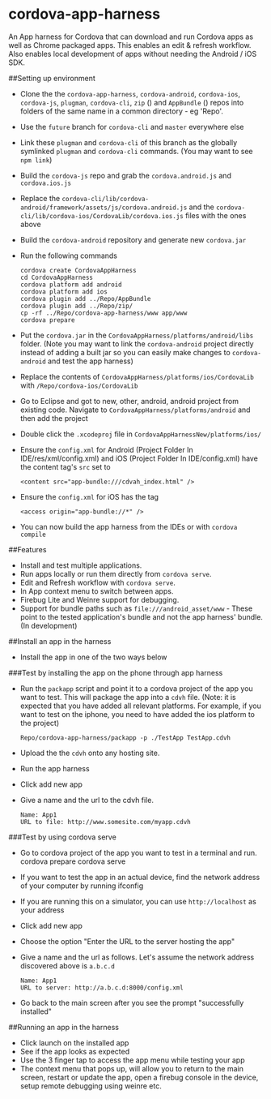 cordova-app-harness
===================

An App harness for Cordova that can download and run Cordova apps as well as Chrome packaged apps. This enables an edit &amp; refresh workflow. Also enables local development of apps without needing the Android / iOS SDK.

##Setting up environment

*   Clone the the `cordova-app-harness`, `cordova-android`, `cordova-ios`, `cordova-js`, `plugman`, `cordova-cli`, `zip` ([](https://github.com/MobileChromeApps/zip)) and `AppBundle` ([](https://github.com/MobileChromeApps/AppBundle)) repos into folders of the same name in a common directory - eg 'Repo'.
*   Use the `future` branch for `cordova-cli` and `master` everywhere else
*   Link these `plugman` and `cordova-cli` of this branch as the globally symlinked `plugman` and `cordova-cli` commands. (You may want to see `npm link`)
*   Build the `cordova-js` repo and grab the `cordova.android.js` and `cordova.ios.js`
*   Replace the `cordova-cli/lib/cordova-android/framework/assets/js/cordova.android.js` and the `cordova-cli/lib/cordova-ios/CordovaLib/cordova.ios.js` files with the ones above
*   Build the `cordova-android` repository and generate new `cordova.jar`
*   Run the following commands

        cordova create CordovaAppHarness
        cd CordovaAppHarness
        cordova platform add android
        cordova platform add ios
        cordova plugin add ../Repo/AppBundle
        cordova plugin add ../Repo/zip/
        cp -rf ../Repo/cordova-app-harness/www app/www
        cordova prepare

*   Put the `cordova.jar` in the `CordovaAppHarness/platforms/android/libs` folder. (Note you may want to link the `cordova-android` project directly instead of adding a built jar so you can easily make changes to `cordova-android` and test the app harness)
*   Replace the contents of `CordovaAppHarness/platforms/ios/CordovaLib` with `/Repo/cordova-ios/CordovaLib`
*   Go to Eclipse and got to new, other, android, android project from existing code. Navigate to `CordovaAppHarness/platforms/android` and then add the project
*   Double click the  `.xcodeproj` file in `CordovaAppHarnessNew/platforms/ios/`
*   Ensure the `config.xml` for Android (Project Folder In IDE/res/xml/config.xml) and iOS (Project Folder In IDE/config.xml) have the content tag's `src` set to

        <content src="app-bundle:///cdvah_index.html" />

*   Ensure the `config.xml` for iOS has the tag

        <access origin="app-bundle://*" />

*   You can now build the app harness from the IDEs or with `cordova compile`

##Features

*   Install and test multiple applications.
*   Run apps locally or run them directly from `cordova serve`.
*   Edit and Refresh workflow with `cordova serve`.
*   In App context menu to switch between apps.
*   Firebug Lite and Weinre support for debugging.
*   Support for bundle paths such as `file:///android_asset/www` - These point to the tested application's bundle and not the app harness' bundle. (In development)

##Install an app in the harness

*   Install the app in one of the two ways below

###Test by installing the app on the phone through app harness
*   Run the `packapp` script and point it to a cordova project of the app you want to test. This will package the app into a `cdvh` file. (Note: it is expected that you have added all relevant platforms. For example, if you want to test on the iphone, you need to have added the ios platform to the project)

        Repo/cordova-app-harness/packapp -p ./TestApp TestApp.cdvh

*   Upload the the `cdvh` onto any hosting site.
*   Run the app harness
*   Click add new app
*   Give a name and the url to the cdvh file.

        Name: App1
        URL to file: http://www.somesite.com/myapp.cdvh

###Test by using cordova serve
*   Go to cordova project of the app you want to test in a terminal and run.
        cordova prepare
        cordova serve <platform>
*   If you want to test the app in an actual device, find the network address of your computer by running
        ifconfig
*   If you are running this on a simulator, you can use `http://localhost` as your address
*   Click add new app
*   Choose the option "Enter the URL to the server hosting the app"
*   Give a name and the url as follows. Let's assume the network address discovered above is `a.b.c.d`

        Name: App1
        URL to server: http://a.b.c.d:8000/config.xml

*   Go back to the main screen after you see the prompt "successfully installed"

##Running an app in the harness
*   Click launch on the installed app
*   See if the app looks as expected
*   Use the 3 finger tap to access the app menu while testing your app
*   The context menu that pops up, will allow you to return to the main screen, restart or update the app, open a firebug console in the device, setup remote debugging using weinre etc.

